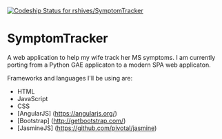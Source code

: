 [ ![Codeship Status for rshives/SymptomTracker](https://codeship.io/projects/e4eeefa0-ea7c-0131-c845-220fc9a0138f/status)](https://codeship.io/projects/26366)

# SymptomTracker

A web application to help my wife track her MS symptoms.
I am currently porting from a Python GAE applicaton to a modern SPA web applicaton. 

Frameworks and languages I'll be using are:
* HTML
* JavaScript
* CSS
* [AngularJS] (https://angularjs.org/)
* [Bootstrap] (http://getbootstrap.com/)
* [JasmineJS] (https://github.com/pivotal/jasmine)

